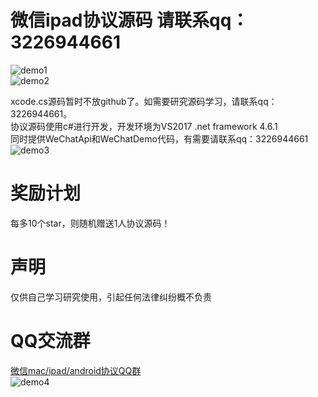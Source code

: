 # 微信ipad协议源码 请联系qq：3226944661
![demo1](https://github.com/weixinbao/WeChatXY/blob/master/png1.png) <br/>
![demo2](https://github.com/weixinbao/WeChatXY/blob/master/png2.png) <br/>

xcode.cs源码暂时不放github了。如需要研究源码学习，请联系qq：3226944661。<br/>
协议源码使用c#进行开发，开发环境为VS2017 .net framework 4.6.1 <br/>
同时提供WeChatApi和WeChatDemo代码，有需要请联系qq：3226944661<br/>
![demo3](https://github.com/weixinbao/WeChatXY/blob/master/png4.png) <br/>
# 奖励计划
每多10个star，则随机赠送1人协议源码！
# 声明
仅供自己学习研究使用，引起任何法律纠纷概不负责
# QQ交流群
<a target="_blank" href="//shang.qq.com/wpa/qunwpa?idkey=c8ba88cf98ceff400b56732220c3b60fdf714b2f79852c854a3d11644b6a10a0">微信mac/ipad/android协议QQ群</a><br/>
![demo4](https://github.com/weixinbao/WeChatXY/blob/master/QQ.png) <br/>

